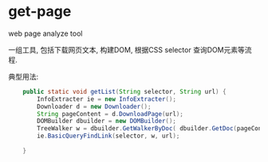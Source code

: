 # get-page
web page analyze tool

一组工具, 包括下载网页文本, 构建DOM, 根据CSS selector 查询DOM元素等流程. 

典型用法:

```java
    public static void getList(String selector, String url) {
        InfoExtracter ie = new InfoExtracter();
        Downloader d = new Downloader();
        String pageContent = d.DownloadPage(url);
        DOMBuilder dbuilder = new DOMBuilder();
        TreeWalker w = dbuilder.GetWalkerByDoc( dbuilder.GetDoc(pageContent ));
        ie.BasicQueryFindLink(selector, w, url);
        
    }
```

